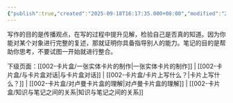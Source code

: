 ```yaml
---
{"publish":true,"created":"2025-09-18T16:17:35.000+08:00","modified":"2025-09-18T16:17:35.000+08:00","cssclasses":""}
---
```


写作的目的是传播观点，在写的过程中提升见解，检验自己是否真的知道。因为你能对某个对象进行完整的复述，那就证明你具备指导别人的能力。笔记的目的是帮助你思考，不要试图一开始就进行整合。

下级页面：[[002-卡片盒/一张实体卡片的制作\|一张实体卡片的制作]] | [[002-卡片盒/与卡片盒对话\|与卡片盒对话]] | [[002-卡片盒/卡片上写什么？\|卡片上写什么？]] | [[002-卡片盒/对卢曼卡片盒的理解\|对卢曼卡片盒的理解]] | [[002-卡片盒/知识与笔记之间的关系\|知识与笔记之间的关系]]